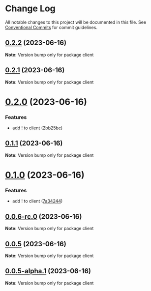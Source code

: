 # Change Log

All notable changes to this project will be documented in this file.
See [Conventional Commits](https://conventionalcommits.org) for commit guidelines.

## [0.2.2](https://github.com/shotaro427/lerna-sample/compare/client/v0.2.1...client/v0.2.2) (2023-06-16)

**Note:** Version bump only for package client





## [0.2.1](https://github.com/shotaro427/lerna-sample/compare/client/v0.2.0...client/v0.2.1) (2023-06-16)

**Note:** Version bump only for package client





# [0.2.0](https://github.com/shotaro427/lerna-sample/compare/client/v0.1.1...client/v0.2.0) (2023-06-16)


### Features

* add ! to client ([2bb25bc](https://github.com/shotaro427/lerna-sample/commit/2bb25bc0fd41867687c8530ba09893fbfef07270))





## [0.1.1](https://github.com/shotaro427/lerna-sample/compare/client/v0.1.0...client/v0.1.1) (2023-06-16)

**Note:** Version bump only for package client





# [0.1.0](https://github.com/shotaro427/lerna-sample/compare/client/v0.0.6-rc.0...client/v0.1.0) (2023-06-16)


### Features

* add ! to client ([7a34244](https://github.com/shotaro427/lerna-sample/commit/7a342442f103a4e8fb96adca1db03715a614d8b8))





## [0.0.6-rc.0](https://github.com/shotaro427/lerna-sample/compare/client/v0.0.5...client/v0.0.6-rc.0) (2023-06-16)

**Note:** Version bump only for package client





## [0.0.5](https://github.com/shotaro427/lerna-sample/compare/client/v0.0.5-alpha.1...client/v0.0.5) (2023-06-16)

**Note:** Version bump only for package client





## [0.0.5-alpha.1](https://github.com/shotaro427/lerna-sample/compare/client/v0.0.5-alpha.0...client/v0.0.5-alpha.1) (2023-06-16)

**Note:** Version bump only for package client

